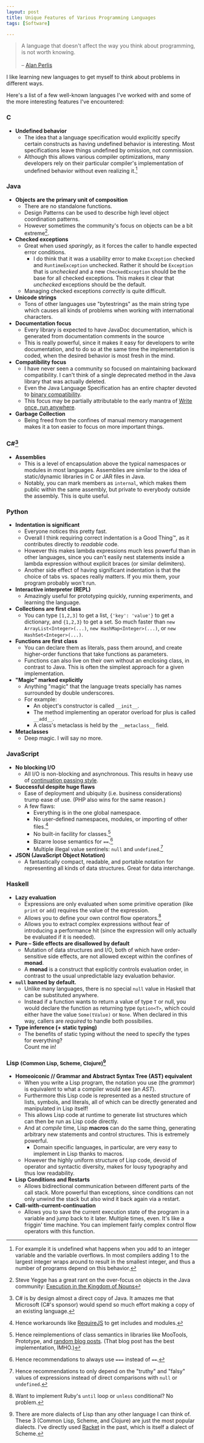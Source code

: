 ```yaml
---
layout: post
title: Unique Features of Various Programming Languages
tags: [Software]

---
```


<blockquote>
  A language that doesn't affect the way you think about programming, is not worth knowing.<br/>
  <br/>
  &ndash; <a href="http://www-pu.informatik.uni-tuebingen.de/users/klaeren/epigrams.html">Alan Perlis</a>
</blockquote>

I like learning new languages to get myself to think about problems in different ways.

Here's a list of a few well-known languages I've worked with and some of the more interesting features I've encountered:

### C

* **Undefined behavior**
    * The idea that a language specification would explicitly specify certain constructs as having undefined behavior is interesting. Most specifications leave things undefined by omission, not commission.
    * Although this allows various compiler optimizations, many developers rely on their particular compiler's implementation of undefined behavior without even realizing it.[^overflow]

[^overflow]: For example it is undefined what happens when you add to an integer variable and the variable overflows. In most compilers adding 1 to the largest integer wraps around to result in the smallest integer, and thus a number of programs depend on this behavior.

### Java

* **Objects are the primary unit of composition**
    * There are no standalone functions.
    * Design Patterns can be used to describe high level object coordination patterns.
    * However sometimes the community's focus on objects can be a bit extreme[^java-rant].
* **Checked exceptions**
    * Great when used *sparingly*, as it forces the caller to handle expected error conditions.    
        * I do think that it was a usability error to make `Exception` checked and `RuntimeException` unchecked. Rather it should be `Exception` that is *unchecked* and a new `CheckedException` should be the base for all checked exceptions. This makes it clear that *unchecked* exceptions should be the default.
    * Managing checked exceptions *correctly* is quite difficult. <!-- TODO: ARTICLE-IDEA -->
* **Unicode strings**
    * Tons of other languages use "bytestrings" as the main string type which causes all kinds of problems when working with international characters. <!-- TODO: ARTICLE-IDEA -->
* **Documentation focus**
    * Every library is expected to have JavaDoc documentation, which is generated from documentation comments in the source
    * This is really powerful, since it makes it easy for developers to write documentation, and to do so at the same time the implementation is coded, when the desired behavior is most fresh in the mind.
* **Compatibility focus**
    * I have never seen a community so focused on maintaining backward compatibility. I can't think of a single deprecated method in the Java library that was actually deleted.
    * Even the Java Language Specification has an entire chapter devoted to [binary compatibility](http://docs.oracle.com/javase/specs/jls/se5.0/html/binaryComp.html).
    * This focus may be partially attributable to the early mantra of [Write once, run anywhere][wora].
* **Garbage Collection**
    * Being freed from the confines of manual memory management makes it a ton easier to focus on more important things.

[^java-rant]: Steve Yegge has a great rant on the over-focus on objects in the Java community: [Execution in the Kingdom of Nouns](http://steve-yegge.blogspot.com/2006/03/execution-in-kingdom-of-nouns.html)

[wora]: http://en.wikipedia.org/wiki/Write_once,_run_anywhere

### C&#35;[^java-copycat]

* **Assemblies**
    * This is a level of encapsulation above the typical namespaces or modules in most languages. Assemblies are similar to the idea of static/dynamic libraries in C or JAR files in Java.
    * Notably, you can mark members as `internal`, which makes them public within the same assembly, but private to everybody outside the assembly. This is quite useful.

[^java-copycat]: C# is by design almost a direct copy of Java. It amazes me that Microsoft (C#'s sponsor) would spend so much effort making a copy of an existing language.

### Python

* **Indentation is significant**
    * Everyone notices this pretty fast.
    * Overall I think requiring correct indentation is a Good Thing™, as it contributes directly to *readable* code.
    * However this makes lambda expressions much less powerful than in other languages, since you can't easily nest statements inside a lambda expression without explicit braces (or similar delimiters).
    * Another side effect of having significant indentation is that the choice of tabs vs. spaces really matters. If you mix them, your program probably won't run.
* **Interactive interpreter (REPL)**
    * Amazingly useful for prototyping quickly, running experiments, and learning the language.
* **Collections are first class**
    * You can type `[1,2,3]` to get a list, `{'key': 'value'}` to get a dictionary, and `{1,2,3}` to get a set. So much faster than `new ArrayList<Integer>(...)`, `new HashMap<Integer>(...)`, or `new HashSet<Integer>(...)`.
* **Functions are first class**
    * You can declare them as literals, pass them around, and create higher-order functions that take functions as parameters.
    * Functions can also live on their own without an enclosing class, in contrast to Java. This is often the simplest approach for a given implementation.
* **"Magic" marked explicitly**
    * Anything "magic" that the language treats specially has names surrounded by double underscores.
    * For example:
        * An object's constructor is called `__init__`.
        * The method implementing an operator overload for plus is called `__add__`.
        * A class's metaclass is held by the `__metaclass__` field.
* **Metaclasses**
    * Deep magic. I will say no more.

### JavaScript

* **No blocking I/O**
    * All I/O is non-blocking and asynchronous. This results in heavy use of [continuation passing style].
* **Successful despite huge flaws**
    * Ease of deployment and ubiquity (i.e. business considerations) trump ease of use. (PHP also wins for the same reason.)
    * A few flaws:
        * Everything is in the one global namespace.
        * No user-defined namespaces, modules, or importing of other files.[^js-no-namespaces]
        * No built-in facility for classes.[^js-no-classes]
        * Bizarre loose semantics for `==`.[^js-equality]
        * Multiple illegal value sentinels: `null` and `undefined`.[^js-truthy]
* **JSON (JavaScript Object Notation)**
    * A fantastically compact, readable, and portable notation for representing all kinds of data structures. Great for data interchange.

[continuation passing style]: http://en.wikipedia.org/wiki/Continuation-passing_style

[^js-no-namespaces]: Hence workarounds like [RequireJS](http://requirejs.org) to get includes and modules.

[^js-no-classes]: Hence reimplementions of class semantics in libraries like MooTools, Prototype, and [random blog posts](http://ejohn.org/blog/simple-javascript-inheritance/). (That blog post has the best implementation, IMHO.)

[^js-equality]: Hence recommendations to always use `===` instead of `==`.

[^js-truthy]: Hence recommendations to only depend on the "truthy" and "falsy" values of expressions instead of direct comparisons with `null` or `undefined`.

### Haskell

* **Lazy evaluation**
    * Expressions are only evaluated when some primitive operation (like `print` or `add`) requires the value of the expression.
    * Allows you to define your own control flow operators.[^control-flow]
    * Allows you to extract complex expressions without fear of introducing a performance hit (since the expression will only actually be evaluated if it is needed).
* **Pure &ndash; Side effects are disallowed by default**
    * Mutation of data structures and I/O, both of which have order-sensitive side effects, are not allowed except within the confines of **monad**.
    * A **monad** is a construct that explicitly controls evaluation order, in contrast to the usual unpredictable lazy evaluation behavior.
* **`null` banned by default.**
    * Unlike many languages, there is no special `null` value in Haskell that can be substituted anywhere.
    * Instead if a function wants to return a value of type `T` or null, you would declare the function as returning type `Option<T>`, which could either have the value `Some(tValue)` or `None`. When declared in this way, callers are *required* to handle both possibilies.
* **Type inference (+ static typing)**
    * The benefits of static typing without the need to specify the types for everything?  
      Count me in!

[^control-flow]: Want to implement Ruby's `until` loop or `unless` conditional? No problem.

### Lisp <small>(Common Lisp, Scheme, Clojure)[^lisp-dialects]</small>

* **Homeoiconic // Grammar and Abstract Syntax Tree (AST) equivalent**
    * When you write a Lisp program, the notation you use (the *grammar*) is equivalent to what a compiler would see (an *AST*).
    * Furthermore this Lisp code is represented as a nested structure of lists, symbols, and literals, all of which can be directly generated and manipulated in Lisp itself!
    * This allows Lisp code at runtime to generate list structures which can then be run as Lisp code directly.
    * And at *compile* time, Lisp **macros** can do the same thing, generating arbitrary new statements and control structures. This is extremely powerful.
        * Domain specific languages, in particular, are very easy to implement in Lisp thanks to macros.
    * However the highly uniform structure of Lisp code, devoid of operator and syntactic diversity, makes for lousy typography and thus low readability.
* **Lisp Conditions and Restarts**
    * Allows bidirectional communication between different parts of the call stack. More powerful than exceptions, since conditions can not only unwind the stack but also wind it back again via a restart.
* **Call-with-current-continuation**
    * Allows you to save the current execution state of the program in a variable and jump back to it later. Multiple times, even. It's like a friggin' time machine. You can implement fairly complex control flow operators with this function.

<!-- TODO: Add Prolog -->

[^lisp-dialects]: There are more dialects of Lisp than any other language I can think of. These 3 (Common Lisp, Scheme, and Clojure) are just the most popular dialects. I've directly used [Racket](http://racket-lang.org) in the past, which is itself a dialect of Scheme.
